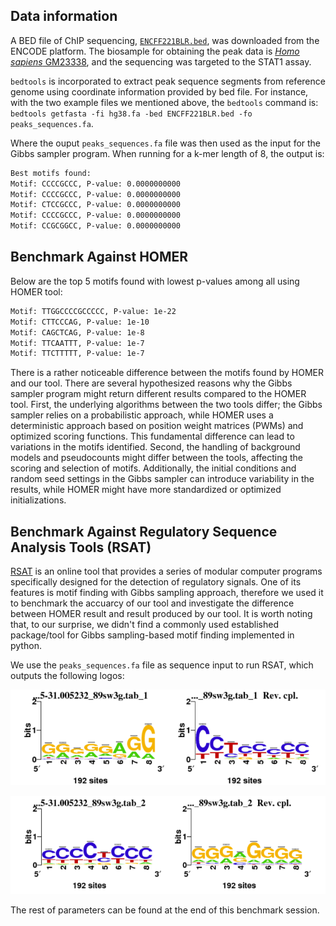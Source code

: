 ## Data information
A BED file of ChIP sequencing, [`ENCFF221BLR.bed`](https://www.encodeproject.org/files/ENCFF221BLR/), was downloaded from the ENCODE platform. The biosample for obtaining the peak data is [*Homo sapiens* GM23338](https://www.encodeproject.org/biosamples/ENCBS368AAA/), and the sequencing was targeted to the STAT1 assay. 

`bedtools` is incorporated to extract peak sequence segments from reference genome using coordinate information provided by bed file. For instance, with the two example files we mentioned above, the `bedtools` command is: `bedtools getfasta -fi hg38.fa -bed ENCFF221BLR.bed -fo peaks_sequences.fa`. 

Where the ouput `peaks_sequences.fa` file was then used as the input for the Gibbs sampler program. When running for a k-mer length of 8, the output is:

```bash
Best motifs found:
Motif: CCCCGCCC, P-value: 0.0000000000
Motif: CCCCGCCC, P-value: 0.0000000000
Motif: CTCCGCCC, P-value: 0.0000000000
Motif: CCCCGCCC, P-value: 0.0000000000
Motif: CCGCGGCC, P-value: 0.0000000000
```

## Benchmark Against HOMER
Below are the top 5 motifs found with lowest p-values among all using HOMER tool:

```bash
Motif: TTGGCCCCGCCCCC, P-value: 1e-22
Motif: CTTCCCAG, P-value: 1e-10
Motif: CAGCTCAG, P-value: 1e-8
Motif: TTCAATTT, P-value: 1e-7
Motif: TTCTTTTT, P-value: 1e-7
```
There is a rather noticeable difference between the motifs found by HOMER and our tool. 
There are several hypothesized reasons why the Gibbs sampler program might return different results compared to the HOMER tool. First, the underlying algorithms between the two tools differ; the Gibbs sampler relies on a probabilistic approach, while HOMER uses a deterministic approach based on position weight matrices (PWMs) and optimized scoring functions. This fundamental difference can lead to variations in the motifs identified. Second, the handling of background models and pseudocounts might differ between the tools, affecting the scoring and selection of motifs. Additionally, the initial conditions and random seed settings in the Gibbs sampler can introduce variability in the results, while HOMER might have more standardized or optimized initializations.

## Benchmark Against Regulatory Sequence Analysis Tools (RSAT)
[RSAT](http://rsat.sb-roscoff.fr/info-gibbs_form.cgi) is an online tool that provides a series of modular computer programs specifically designed for the detection of regulatory signals. One of its features is motif finding with Gibbs sampling approach, therefore we used it to benchmark the accuarcy of our tool and investigate the difference between HOMER result and result produced by our tool. 
It is worth noting that, to our surprise, we didn't find a commonly used established package/tool for Gibbs sampling-based motif finding implemented in python. 

We use the `peaks_sequences.fa` file as sequence input to run RSAT, which outputs the following logos:

![RSAT_logo_1](benchmark/RSAT%20logos/RSAT_logo_1.png)

![RSAT_logo_2](benchmark/RSAT%20logos/RSAT_logo_2.png)

The rest of parameters can be found at the end of this benchmark session. 
